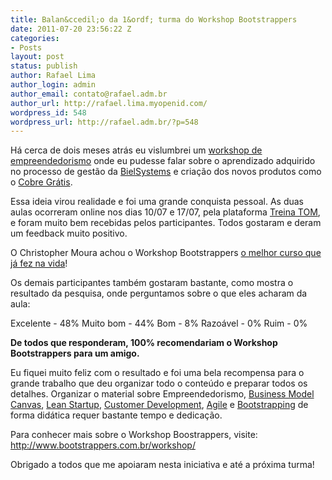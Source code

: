 ```yaml
---
title: Balan&ccedil;o da 1&ordf; turma do Workshop Bootstrappers
date: 2011-07-20 23:56:22 Z
categories:
- Posts
layout: post
status: publish
author: Rafael Lima
author_login: admin
author_email: contato@rafael.adm.br
author_url: http://rafael.lima.myopenid.com/
wordpress_id: 548
wordpress_url: http://rafael.adm.br/?p=548
---
```


H&aacute; cerca de dois meses atr&aacute;s eu vislumbrei um <a href="http://bootstrappers.com.br/workshop">workshop de empreendedorismo</a> onde eu pudesse falar sobre o aprendizado adquirido no processo de gest&atilde;o da <a href="http://bielsystems.com.br">BielSystems</a> e cria&ccedil;&atilde;o dos novos produtos como o <a href="http://cobregratis.com.br">Cobre Gr&aacute;tis</a>.

Essa ideia virou realidade e foi uma grande conquista pessoal. As duas aulas ocorreram online nos dias 10/07 e 17/07, pela plataforma <a href="http://www.treinatom.com.br/pt/">Treina TOM</a>, e foram muito bem recebidas pelos participantes. Todos gostaram e deram um feedback muito positivo.

O Christopher Moura achou o Workshop Bootstrappers <a href="http://twitter.com/#!/christopher78/statuses/92642516649787392">o melhor curso que j&aacute; fez na vida</a>!

Os demais participantes tamb&eacute;m gostaram bastante, como mostra o resultado da pesquisa, onde perguntamos sobre o que eles acharam da aula:

Excelente - 48%
Muito bom - 44%
Bom - 8%
Razo&aacute;vel - 0%
Ruim - 0%

<strong>De todos que responderam, 100% recomendariam o Workshop Bootstrappers para um amigo.</strong>

Eu fiquei muito feliz com o resultado e foi uma bela recompensa para o grande trabalho que deu organizar todo o conte&uacute;do e preparar todos os detalhes. Organizar o material sobre Empreendedorismo, <a href="http://en.wikipedia.org/wiki/Business_Model_Canvas">Business Model Canvas</a>, <a href="http://www.startuplessonslearned.com/2008/09/lean-startup.html">Lean Startup</a>, <a href="http://www.startuplessonslearned.com/2008/11/what-is-customer-development.html">Customer Development</a>, <a href="http://en.wikipedia.org/wiki/Agile_development">Agile</a> e <a href="http://rafael.adm.br/p/o-que-e-bootstrapping/">Bootstrapping</a> de forma did&aacute;tica requer bastante tempo e dedica&ccedil;&atilde;o.

Para conhecer mais sobre o Workshop Boostrappers, visite: <a href="http://www.bootstrappers.com.br/workshop/">http://www.bootstrappers.com.br/workshop/</a> 

Obrigado a todos que me apoiaram nesta iniciativa e at&eacute; a pr&oacute;xima turma!
